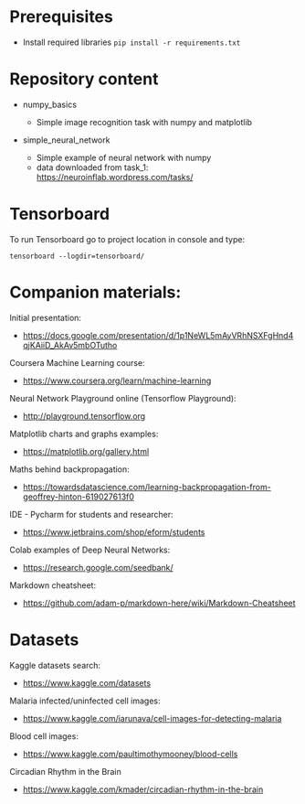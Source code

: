 # Prerequisites

* Install required libraries
```pip install -r requirements.txt```

# Repository content

* numpy_basics

  * Simple image recognition task with numpy and matplotlib

* simple_neural_network

  * Simple example of neural network with numpy 
  * data downloaded from task_1: https://neuroinflab.wordpress.com/tasks/
  
# Tensorboard
To run Tensorboard go to project location in console and type:

```tensorboard --logdir=tensorboard/```
  
# Companion materials:

Initial presentation: 
* https://docs.google.com/presentation/d/1p1NeWL5mAyVRhNSXFgHnd4qjKAiiD_AkAv5mbOTutho

Coursera Machine Learning course:
* https://www.coursera.org/learn/machine-learning

Neural Network Playground online (Tensorflow Playground):
* http://playground.tensorflow.org

Matplotlib charts and graphs examples:
* https://matplotlib.org/gallery.html

Maths behind backpropagation:
* https://towardsdatascience.com/learning-backpropagation-from-geoffrey-hinton-619027613f0

IDE - Pycharm for students and researcher:
* https://www.jetbrains.com/shop/eform/students

Colab examples of Deep Neural Networks:
* https://research.google.com/seedbank/

Markdown cheatsheet:
* https://github.com/adam-p/markdown-here/wiki/Markdown-Cheatsheet

# Datasets

Kaggle datasets search:
* https://www.kaggle.com/datasets

Malaria infected/uninfected cell images:
* https://www.kaggle.com/iarunava/cell-images-for-detecting-malaria

Blood cell images:
* https://www.kaggle.com/paultimothymooney/blood-cells

Circadian Rhythm in the Brain
* https://www.kaggle.com/kmader/circadian-rhythm-in-the-brain